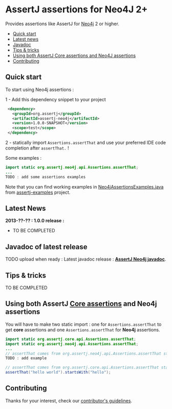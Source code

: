 AssertJ assertions for Neo4J 2+
===============================

Provides assertions like AssertJ for [Neo4j](http://www.neo4j.org/) 2 or higher.

* [Quick start](#quickstart)
* [Latest news](#news)
* [Javadoc](#javadoc)
* [Tips & tricks](#tip)
* [Using both AssertJ Core assertions and Neo4J assertions](#core-and-neo4j-assertions)
* [Contributing](#contributing)

## <a name="quickstart"/>Quick start

To start using Neo4j assertions :

1 - Add this dependency snippet to your project

```xml
 <dependency>
   <groupId>org.assertj</groupId>
   <artifactId>assertj-neo4j</artifactId>
   <version>1.0.0-SNAPSHOT</version>
   <scope>test</scope>
 </dependency>
```

2 - statically import `Assertions.assertThat` and use your preferred IDE code completion after `assertThat.` !

Some examples : 

```java
import static org.assertj.neo4j.api.Assertions.assertThat;
...
TODO : add some assertions examples
```

Note that you can find working examples in [Neo4jAssertionsExamples.java](https://github.com/joel-costigliola/assertj-examples/blob/master/src/test/java/org/assertj/examples/Neo4jAssertionsExamples.java) from [assertj-examples](https://github.com/joel-costigliola/assertj-examples/) project.

## <a name="news"/>Latest News
 
**2013-??-?? : 1.0.0 release :**
* TO BE COMPLETED

## <a name="javadoc"/>Javadoc of latest release

TODO upload when ready : Latest javadoc release : [**AssertJ Neo4j javadoc**](http://joel-costigliola.github.io/assertj/neo4j/api/index.html).

## <a name="tip"/>Tips & tricks

TO BE COMPLETED

## <a name="core-and-neo4j-assertions"/>Using both AssertJ [Core assertions](https://github.com/joel-costigliola/assertj-core) and Neo4j assertions

You will have to make two static import : one for `Assertions.assertThat` to get **core** assertions and one `Assertions.assertThat` for **Neo4j** assertions.

```java
import static org.assertj.core.api.Assertions.assertThat;
import static org.assertj.neo4j.api.Assertions.assertThat;
...
// assertThat comes from org.assertj.neo4j.api.Assertions.assertThat static import
TODO : add example

// assertThat comes from org.assertj.core.api.Assertions.assertThat static import
assertThat("hello world").startsWith("hello");
```

## <a name="contributing"/>Contributing

Thanks for your interest, check our [contributor's guidelines](CONTRIBUTING.md).


